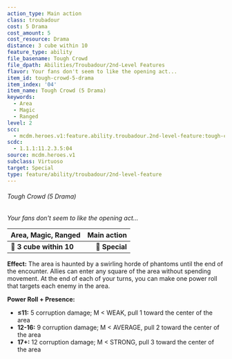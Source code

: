 ```yaml
---
action_type: Main action
class: troubadour
cost: 5 Drama
cost_amount: 5
cost_resource: Drama
distance: 3 cube within 10
feature_type: ability
file_basename: Tough Crowd
file_dpath: Abilities/Troubadour/2nd-Level Features
flavor: Your fans don't seem to like the opening act...
item_id: tough-crowd-5-drama
item_index: '04'
item_name: Tough Crowd (5 Drama)
keywords:
  - Area
  - Magic
  - Ranged
level: 2
scc:
  - mcdm.heroes.v1:feature.ability.troubadour.2nd-level-feature:tough-crowd-5-drama
scdc:
  - 1.1.1:11.2.3.5:04
source: mcdm.heroes.v1
subclass: Virtuoso
target: Special
type: feature/ability/troubadour/2nd-level-feature
---
```


###### Tough Crowd (5 Drama)

*Your fans don't seem to like the opening act...*

| **Area, Magic, Ranged** | **Main action** |
| ----------------------- | --------------: |
| **📏 3 cube within 10** |  **🎯 Special** |

**Effect:** The area is haunted by a swirling horde of phantoms until the end of the encounter. Allies can enter any square of the area without spending movement. At the end of each of your turns, you can make one power roll that targets each enemy in the area.

**Power Roll + Presence:**

- **≤11:** 5 corruption damage; M < WEAK, pull 1 toward the center of the area
- **12-16:** 9 corruption damage; M < AVERAGE, pull 2 toward the center of the area
- **17+:** 12 corruption damage; M < STRONG, pull 3 toward the center of the area
